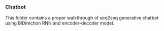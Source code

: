 ### Chatbot

This folder contains a proper walkthrough of seq2seq generative chatbot using BiDirection RNN and encoder-decoder model.

